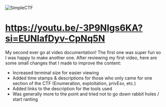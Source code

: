 ![SimpleCTF](https://github.com/NTHSec/CTF-Video-Walkthroughs/assets/150489159/3b45ca39-4280-4d9e-a5b3-438cceae9abf)
# https://youtu.be/-3P9NIgs6KA?si=EUNlafDyv-CpNq5N

My second ever go at video documentation! The first one was super fun so I was happy to make another one. After reviewing my first video, here are some small changes that I made to improve the content:
- Increased terminal size for easier viewing
- Added time stamps & descriptions for those who only came for one section of the CTF (Enumeration, exploitation, privEsv, etc.)
- Added links to the description for the tools used
- Was generally more to the point and tried not to go down rabbit holes / start ranting
